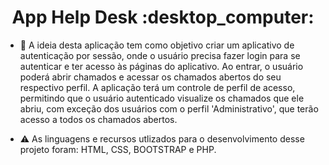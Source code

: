 <h1 align="center">App Help Desk :desktop_computer:</h1>

- 📂 A ideia desta aplicação tem como objetivo criar um aplicativo de autenticação por sessão, onde o usuário precisa fazer login para se autenticar e ter acesso às páginas do aplicativo. Ao entrar, o usuário poderá abrir chamados e acessar os chamados abertos do seu respectivo perfil. A aplicação terá um controle de perfil de acesso, permitindo que o usuário autenticado visualize os chamados que ele abriu, com exceção dos usuários com o perfil 'Administrativo', que terão acesso a todos os chamados abertos.

- ⚠️ As linguagens e recursos utlizados para o desenvolvimento desse projeto foram: HTML, CSS, BOOTSTRAP e PHP.
